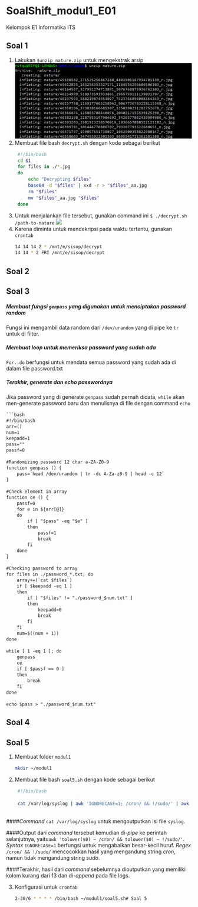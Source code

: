 # SoalShift_modul1_E01
Kelompok E1 Informatika ITS

## Soal 1

1. Lakukan `$unzip nature.zip` untuk mengekstrak arsip
    ![Extracting zip](https://github.com/mardikarifqi/SoalShift_modul1_E01/blob/master/img/1a.png?raw=true)
2. Membuat file bash `decrypt.sh` dengan kode sebagai berikut
   ```bash
    #!/bin/bash
    cd $1 
    for files in ./*.jpg 
    do
        echo "Decrypting $files"
        base64 -d "$files" | xxd -r > "$files"_aa.jpg
        rm "$files"
        mv "$files"_aa.jpg "$files"
    done
3. Untuk menjalankan file tersebut, gunakan command ini
    `$ ./decrypt.sh /path-to-nature`
    ![](https://github.com/mardikarifqi/SoalShift_modul1_E01/blob/master/img/1b.png?raw=true)
4. Karena diminta untuk mendekripsi pada waktu tertentu, gunakan `crontab`
   ```bash
   14 14 14 2 * /mnt/e/sisop/decrypt
   14 14 * 2 FRI /mnt/e/sisop/decrypt

## Soal 2

## Soal 3

##### Membuat fungsi `genpass` yang digunakan untuk menciptakan password random
Fungsi ini mengambil data random dari `/dev/urandom` yang di pipe ke `tr` untuk di filter.

##### Membuat loop untuk memeriksa password yang sudah ada
`For..do` berfungsi untuk mendata semua password yang sudah ada di dalam file password.txt

##### Terakhir, generate dan echo passwordnya
Jika password yang di generate `genpass` sudah pernah didata, `while` akan men-generate password baru dan menulisnya di file dengan command `echo`

    ```bash
    #!/bin/bash
	arr=()
	num=1
	keepadd=1
	pass=""
	passf=0

	#Randomizing password 12 char a-ZA-Z0-9
	function genpass () {
		pass=`head /dev/urandom | tr -dc A-Za-z0-9 | head -c 12`
	}

	#Check element in array
	function ce () {
		passf=0
		for e in ${arr[@]}
		do
			if [ "$pass" -eq "$e" ]
			then
				passf=1
				break
			fi
		done
	}

	#Checking password to array
	for files in ./password_*.txt; do
		array+=(`cat $files`)
		if [ $keepadd -eq 1 ]
		then
			if [ "$files" != "./password_$num.txt" ]
			then
				keepadd=0
				break
			fi
		fi
		num=$((num + 1))
	done

	while [ 1 -eq 1 ]; do
		genpass
		ce
		if [ $passf == 0 ]
		then
			break
		fi
	done

    echo $pass > "./password_$num.txt"

## Soal 4

## Soal 5

1. Membuat folder `modul1`
    ```bash
    mkdir ~/modul1

2. Membuat file bash `soal5.sh` dengan kode sebagai berikut
   ```bash
    #!/bin/bash

    cat /var/log/syslog | awk 'IGNORECASE=1; /cron/ && !/sudo/' | awk 'NF<13' >> /home/pristiz/modul1/logs
    
####_Command_ `cat /var/log/syslog` untuk mengoutputkan isi file `syslog`.

####Output dari _command_ tersebut kemudian di-_pipe_ ke perintah selanjutnya, yaitu`awk 'tolower($0) ~ /cron/ && tolower($0) ~ !/sudo/'`. _Syntax_ `IGNORECASE=1` berfungsi untuk mengabaikan besar-kecil huruf. _Regex_ `/cron/ && !/sudo/` mencocokkan hasil yang mengandung string _cron_, namun tidak mengandung string _sudo_.

####Terakhir, hasil dari _command_ sebelumnya dioutputkan yang memiliki kolom kurang dari 13 dan di-_append_ pada file logs.

3. Konfigurasi untuk `crontab`
   ```bash
   2-30/6 * * * * /bin/bash ~/modul1/soal5.sh# Soal 5
